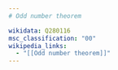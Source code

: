 ```yaml
---
# Odd number theorem

wikidata: Q280116
msc_classification: "00"
wikipedia_links:
  - "[[Odd number theorem]]"
---
```

